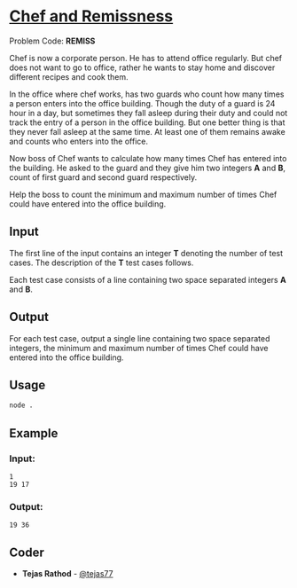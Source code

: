 
# [Chef and Remissness](https://www.codechef.com/problems/REMISS)
Problem Code: **REMISS**

Chef is now a corporate person. He has to attend office regularly. But chef does not want to go to office, rather he wants to stay home and discover different recipes and cook them.

In the office where chef works, has two guards who count how many times a person enters into the office building. Though the duty of a guard is 24 hour in a day, but sometimes they fall asleep during their duty and could not track the entry of a person in the office building. But one better thing is that they never fall asleep at the same time. At least one of them remains awake and counts who enters into the office.

Now boss of Chef wants to calculate how many times Chef has entered into the building. He asked to the guard and they give him two integers **A** and **B**, count of first guard and second guard respectively.

Help the boss to count the minimum and maximum number of times Chef could have entered into the office building.

## Input

The first line of the input contains an integer **T** denoting the number of test cases. The description of the **T** test cases follows.

Each test case consists of a line containing two space separated integers **A** and **B**.

## Output

For each test case, output a single line containing two space separated integers, the minimum and maximum number of times Chef could have entered into the office building.

## Usage
```sh
node .
```
## Example
### Input:
```
1
19 17
```
### Output:
```
19 36
```

## Coder

* **Tejas Rathod** - [@tejas77](https://github.com/tejas77)
